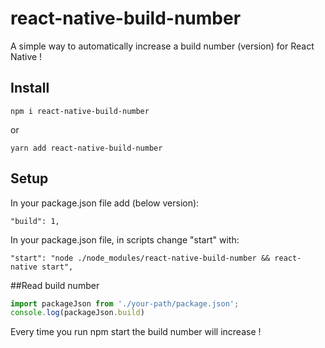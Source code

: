 # react-native-build-number
A simple way to automatically increase a build number (version) for React Native !


## Install
`npm i react-native-build-number`

or

`yarn add react-native-build-number`

## Setup
In your package.json file add (below version):

`"build": 1,`

In your package.json file, in scripts change "start" with:

`"start": "node ./node_modules/react-native-build-number && react-native start",`

##Read build number
```javascript
import packageJson from './your-path/package.json';
console.log(packageJson.build)
```

Every time you run npm start the build number will increase !
